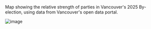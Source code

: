 Map showing the relative strength of parties in Vancouver's 2025 By-election, using data from Vancouver's open data portal.

![image](https://github.com/user-attachments/assets/fbc8c105-ce3d-42fc-a666-c08cd42ceaa2)
